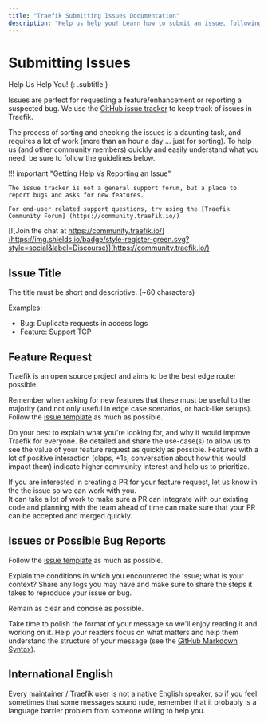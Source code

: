 ```yaml
---
title: "Traefik Submitting Issues Documentation"
description: "Help us help you! Learn how to submit an issue, following the guidelines, so the Traefik Proxy team can help. Read the technical documentation."
---
```


# Submitting Issues

Help Us Help You!
{: .subtitle }

Issues are perfect for requesting a feature/enhancement or reporting a suspected bug.
We use the [GitHub issue tracker](https://github.com/traefik/traefik/issues) to keep track of issues in Traefik. 

The process of sorting and checking the issues is a daunting task, and requires a lot of work (more than an hour a day ... just for sorting).
To help us (and other community members) quickly and easily understand what you need,
be sure to follow the guidelines below. 

!!! important "Getting Help Vs Reporting an Issue"

    The issue tracker is not a general support forum, but a place to report bugs and asks for new features.

    For end-user related support questions, try using the [Traefik Community Forum] (https://community.traefik.io/)
 [![Join the chat at https://community.traefik.io/](https://img.shields.io/badge/style-register-green.svg?style=social&label=Discourse)](https://community.traefik.io/)

## Issue Title

The title must be short and descriptive. (~60 characters)

Examples:

* Bug: Duplicate requests in access logs
* Feature: Support TCP

## Feature Request

Traefik is an open source project and aims to be the best edge router possible. 

Remember when asking for new features that these must be useful to the majority (and not only useful in edge case scenarios, or hack-like setups).
Follow the [issue template](https://github.com/traefik/traefik/blob/master/.github/ISSUE_TEMPLATE.md) as much as possible.

Do your best to explain what you're looking for, and why it would improve Traefik for everyone.
Be detailed and share the use-case(s) to allow us to see the value of your feature request as quickly as possible.
Features with a lot of positive interaction (claps, +1s, conversation about how this would impact them) indicate higher community interest and help us to prioritize.  

If you are interested in creating a PR for your feature request, let us know in the the issue so we can work with you.  
It can take a lot of work to make sure a PR can integrate with our existing code and planning with the team ahead of time can make sure that your PR can be accepted and merged quickly.

## Issues or Possible Bug Reports

Follow the [issue template](https://github.com/traefik/traefik/blob/master/.github/ISSUE_TEMPLATE.md) as much as possible.

Explain the conditions in which you encountered the issue; what is your context?
Share any logs you may have and make sure to share the steps it takes to reproduce your issue or bug. 

Remain as clear and concise as possible.

Take time to polish the format of your message so we'll enjoy reading it and working on it. 
Help your readers focus on what matters and help them understand the structure of your message (see the [GitHub Markdown Syntax](https://docs.github.com/en/get-started/writing-on-github)).

## International English

Every maintainer / Traefik user is not a native English speaker, so if you feel sometimes that some messages sound rude, remember that it probably is a language barrier problem from someone willing to help you.
